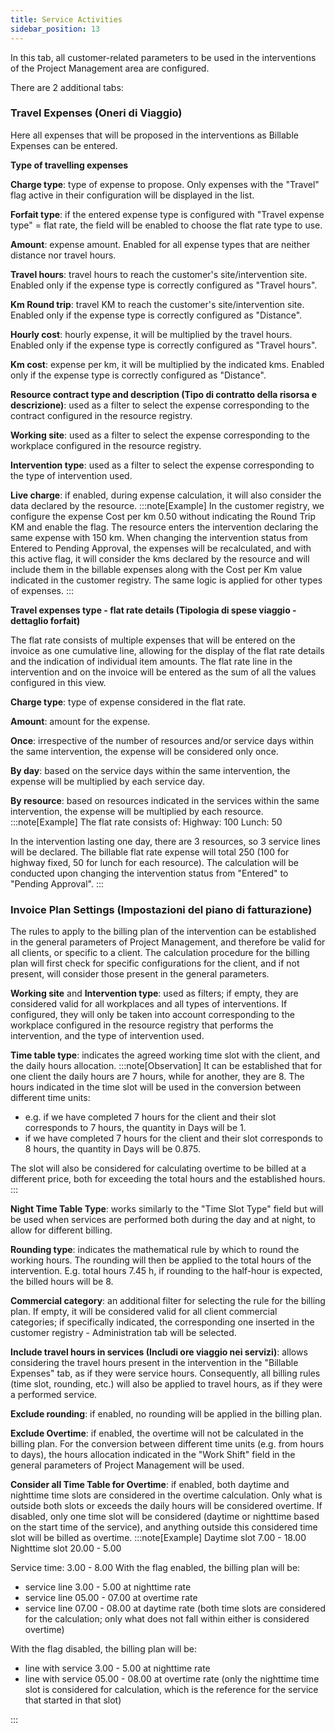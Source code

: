 ```yaml
---
title: Service Activities
sidebar_position: 13
---
```


In this tab, all customer-related parameters to be used in the interventions of the Project Management area are configured.

There are 2 additional tabs:

### Travel Expenses (Oneri di Viaggio)

Here all expenses that will be proposed in the interventions as Billable Expenses can be entered.

**Type of travelling expenses**

**Charge type**: type of expense to propose. Only expenses with the "Travel" flag active in their configuration will be displayed in the list.

**Forfait type**: if the entered expense type is configured with "Travel expense type" = flat rate, the field will be enabled to choose the flat rate type to use.

**Amount**: expense amount. Enabled for all expense types that are neither distance nor travel hours.

**Travel hours**: travel hours to reach the customer's site/intervention site. Enabled only if the expense type is correctly configured as "Travel hours".

**Km Round trip**: travel KM to reach the customer's site/intervention site. Enabled only if the expense type is correctly configured as "Distance".

**Hourly cost**: hourly expense, it will be multiplied by the travel hours. Enabled only if the expense type is correctly configured as "Travel hours".

**Km cost**: expense per km, it will be multiplied by the indicated kms. Enabled only if the expense type is correctly configured as "Distance".

**Resource contract type and description (Tipo di contratto della risorsa e descrizione)**: used as a filter to select the expense corresponding to the contract configured in the resource registry.

**Working site**: used as a filter to select the expense corresponding to the workplace configured in the resource registry.

**Intervention type**: used as a filter to select the expense corresponding to the type of intervention used.

**Live charge**: if enabled, during expense calculation, it will also consider the data declared by the resource.
:::note[Example]
In the customer registry, we configure the expense Cost per km 0.50 without indicating the Round Trip KM and enable the flag. 
The resource enters the intervention declaring the same expense with 150 km.
When changing the intervention status from Entered to Pending Approval, the expenses will be recalculated, and with this active flag, it will consider the kms declared by the resource and will include them in the billable expenses along with the Cost per Km value indicated in the customer registry.
The same logic is applied for other types of expenses. 
:::

**Travel expenses type - flat rate details (Tipologia di spese viaggio - dettaglio forfait)**

The flat rate consists of multiple expenses that will be entered on the invoice as one cumulative line, allowing for the display of the flat rate details and the indication of individual item amounts. The flat rate line in the intervention and on the invoice will be entered as the sum of all the values configured in this view.

**Charge type**: type of expense considered in the flat rate.

**Amount**: amount for the expense.

**Once**: irrespective of the number of resources and/or service days within the same intervention, the expense will be considered only once.

**By day**: based on the service days within the same intervention, the expense will be multiplied by each service day.

**By resource**: based on resources indicated in the services within the same intervention, the expense will be multiplied by each resource.
:::note[Example]
The flat rate consists of: 
Highway: 100
Lunch: 50

In the intervention lasting one day, there are 3 resources, so 3 service lines will be declared.
The billable flat rate expense will total 250 (100 for highway fixed, 50 for lunch for each resource). The calculation will be conducted upon changing the intervention status from "Entered" to "Pending Approval".
:::


### Invoice Plan Settings (Impostazioni del piano di fatturazione)

The rules to apply to the billing plan of the intervention can be established in the general parameters of Project Management, and therefore be valid for all clients, or specific to a client. 
The calculation procedure for the billing plan will first check for specific configurations for the client, and if not present, will consider those present in the general parameters.

**Working site** and **Intervention type**: used as filters; if empty, they are considered valid for all workplaces and all types of interventions. If configured, they will only be taken into account corresponding to the workplace configured in the resource registry that performs the intervention, and the type of intervention used.

**Time table type**: indicates the agreed working time slot with the client, and the daily hours allocation.
:::note[Observation] 
It can be established that for one client the daily hours are 7 hours, while for another, they are 8. The hours indicated in the time slot will be used in the conversion between different time units: 
- e.g. if we have completed 7 hours for the client and their slot corresponds to 7 hours, the quantity in Days will be 1.
- if we have completed 7 hours for the client and their slot corresponds to 8 hours, the quantity in Days will be 0.875. 

The slot will also be considered for calculating overtime to be billed at a different price, both for exceeding the total hours and the established hours. 
:::

**Night Time Table Type**: works similarly to the "Time Slot Type" field but will be used when services are performed both during the day and at night, to allow for different billing.

**Rounding type**: indicates the mathematical rule by which to round the working hours. The rounding will then be applied to the total hours of the intervention. E.g. total hours 7.45 h, if rounding to the half-hour is expected, the billed hours will be 8.

**Commercial category**: an additional filter for selecting the rule for the billing plan. If empty, it will be considered valid for all client commercial categories; if specifically indicated, the corresponding one inserted in the customer registry - Administration tab will be selected.

**Include travel hours in services (Includi ore viaggio nei servizi)**: allows considering the travel hours present in the intervention in the "Billable Expenses" tab, as if they were service hours. Consequently, all billing rules (time slot, rounding, etc.) will also be applied to travel hours, as if they were a performed service.

**Exclude rounding**: if enabled, no rounding will be applied in the billing plan.

**Exclude Overtime**: if enabled, the overtime will not be calculated in the billing plan. For the conversion between different time units (e.g. from hours to days), the hours allocation indicated in the "Work Shift" field in the general parameters of Project Management will be used.

**Consider all Time Table for Overtime**: if enabled, both daytime and nighttime time slots are considered in the overtime calculation. Only what is outside both slots or exceeds the daily hours will be considered overtime. If disabled, only one time slot will be considered (daytime or nighttime based on the start time of the service), and anything outside this considered time slot will be billed as overtime.
:::note[Example]
Daytime slot 7.00 - 18.00
Nighttime slot 20.00 - 5.00

Service time: 3.00 - 8.00
With the flag enabled, the billing plan will be: 
- service line 3.00 - 5.00 at nighttime rate
- service line 05.00 - 07.00 at overtime rate
- service line 07.00 - 08.00 at daytime rate
(both time slots are considered for the calculation; only what does not fall within either is considered overtime)

With the flag disabled, the billing plan will be:
- line with service 3.00 - 5.00 at nighttime rate
- line with service 05.00 - 08.00 at overtime rate 
(only the nighttime time slot is considered for calculation, which is the reference for the service that started in that slot)

:::